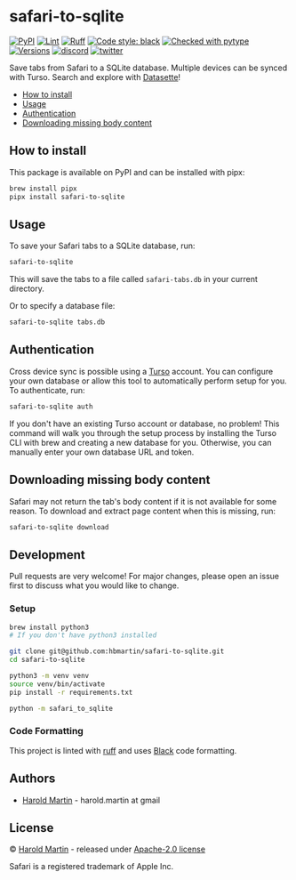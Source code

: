 # safari-to-sqlite

[![PyPI](https://img.shields.io/pypi/v/safari-to-sqlite.svg)](https://pypi.org/project/safari-to-sqlite/)
[![Lint](https://github.com/hbmartin/safari-to-sqlite/actions/workflows/lint.yml/badge.svg)](https://github.com/hbmartin/safari-to-sqlite/actions/workflows/lint.yml)
[![Ruff](https://img.shields.io/endpoint?url=https://raw.githubusercontent.com/astral-sh/ruff/main/assets/badge/v2.json)](https://github.com/astral-sh/ruff)
[![Code style: black](https://img.shields.io/badge/🐧️-black-000000.svg)](https://github.com/psf/black)
[![Checked with pytype](https://img.shields.io/badge/🦆-pytype-437f30.svg)](https://google.github.io/pytype/)
[![Versions](https://img.shields.io/pypi/pyversions/safari-to-sqlite.svg)](https://pypi.python.org/pypi/safari-to-sqlite)
[![discord](https://img.shields.io/discord/823971286308356157?logo=discord&label=&color=323338)](https://discord.gg/EE7Hx4Kbny)
[![twitter](https://img.shields.io/badge/@hmartin-00aced.svg?logo=twitter&logoColor=black)](https://twitter.com/hmartin)

Save tabs from Safari to a SQLite database. Multiple devices can be synced with Turso. Search and explore with [Datasette](https://datasette.io/)!

- [How to install](#how-to-install)
- [Usage](#usage)
- [Authentication](#authentication)
- [Downloading missing body content](#downloading-missing-body-content)

## How to install

This package is available on PyPI and can be installed with pipx:

```bash
brew install pipx
pipx install safari-to-sqlite
```

## Usage

To save your Safari tabs to a SQLite database, run:

```bash
safari-to-sqlite
```

This will save the tabs to a file called `safari-tabs.db` in your current directory.

Or to specify a database file:

```bash
safari-to-sqlite tabs.db
```

## Authentication
Cross device sync is possible using a [Turso](https://turso.tech) account. 
You can configure your own database or allow this tool to automatically perform setup for you.
To authenticate, run:

```bash
safari-to-sqlite auth
```

If you don't have an existing Turso account or database, no problem!
This command will walk you through the setup process by installing the Turso CLI with brew and creating a new database for you.
Otherwise, you can manually enter your own database URL and token.

## Downloading missing body content

Safari may not return the tab's body content if it is not available for some reason. To download and extract page content when this is missing, run:

```bash
safari-to-sqlite download
```

## Development

Pull requests are very welcome! For major changes, please open an issue first to discuss what you would like to change.

### Setup

```bash
brew install python3
# If you don't have python3 installed

git clone git@github.com:hbmartin/safari-to-sqlite.git
cd safari-to-sqlite

python3 -m venv venv
source venv/bin/activate
pip install -r requirements.txt

python -m safari_to_sqlite
```

### Code Formatting

This project is linted with [ruff](https://docs.astral.sh/ruff/) and uses [Black](https://github.com/psf/black) code formatting.

## Authors

* [Harold Martin](https://www.linkedin.com/in/harold-martin-98526971/) - harold.martin at gmail

## License

© [Harold Martin](https://www.linkedin.com/in/harold-martin-98526971/) - released under [Apache-2.0 license](LICENSE.txt)

Safari is a registered trademark of Apple Inc.